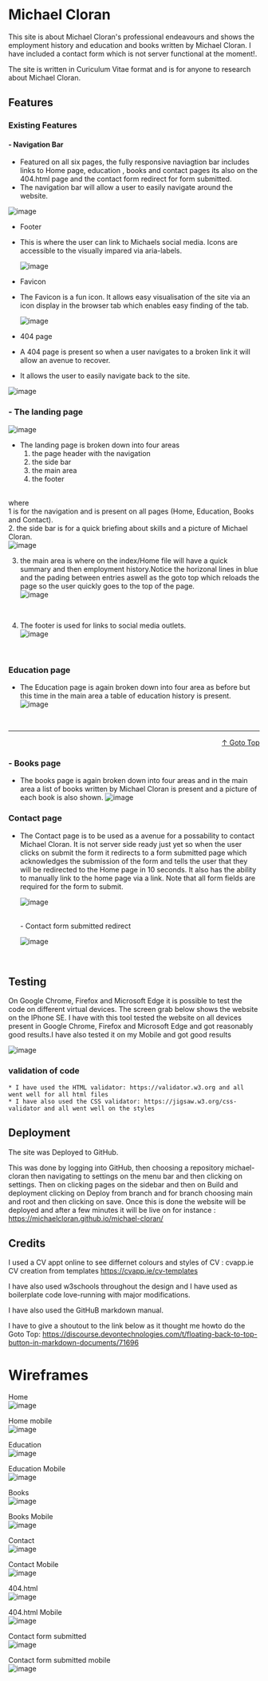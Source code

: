 <a name="top"></a>

# Michael Cloran

This site is about Michael Cloran's professional endeavours and 
shows the employment history and education and books written by Michael Cloran.
I have included a contact form which is not server functional at the moment!.

The site is written in Curiculum Vitae format and is for anyone to research about
Michael Cloran.

## Features
### Existing Features
#### - Navigation Bar

* Featured on all six pages, the fully responsive naviagtion bar includes links to Home page, education , books and contact pages its also on the 404.html page and the contact form redirect for form submitted.
* The navigation bar will allow a user to easily navigate around the website.

![image](https://github.com/michaelcloran/michael-cloran/assets/107754541/aad45245-bc4c-483b-b0f5-bf7040e34e46)

* Footer
* This is where the user can link to Michaels social media. Icons are accessible to the visually impared via aria-labels.

  ![image](https://github.com/michaelcloran/michael-cloran/assets/107754541/635a7bd4-7e9e-4012-a85d-ca848546653a)

* Favicon
* The Favicon is a fun icon. It allows easy visualisation of the site via an icon display in the browser tab which enables easy finding of the tab.

  ![image](https://github.com/michaelcloran/michael-cloran/assets/107754541/65109b96-d6b1-4ea0-936f-1ff9513c9b5c)

 * 404 page
 * A 404 page is present so when a user navigates to a broken link it will allow an avenue to recover.
 * It allows the user to easily navigate back to the site.

![image](https://github.com/michaelcloran/michael-cloran/assets/107754541/bb1ca315-4900-41b7-b1f1-1d00f555e096)


    
### - The landing page

![image](https://github.com/michaelcloran/michael-cloran/assets/107754541/4b6bc691-0b9b-4515-a2d3-436d397f93bb)
<br>


 - The landing page is broken down into four areas
   1. the page header with the navigation
   2. the side bar
   3. the main area
   4. the footer
   <br>
where <br>
   1 is for the navigation and is present on all pages (Home, Education, Books and Contact). <br>
   2. the side bar is for a quick briefing about skills and a picture of Michael Cloran.<br>
   ![image](https://github.com/michaelcloran/michael-cloran/assets/107754541/6df2293b-addf-46e2-8af2-1b505f259147)
<br>

   3. the main area is where on the index/Home file will have a quick summary and then employment history.Notice the horizonal lines in blue and the pading between entries aswell as the goto top which reloads the page so the user quickly goes to the top of the page.<br>
      ![image](https://github.com/michaelcloran/michael-cloran/assets/107754541/40bef94a-5e23-476c-9451-99d6042b414b)


      <br>

   4. The footer is used for links to social media outlets.<br>
   ![image](https://github.com/michaelcloran/michael-cloran/assets/107754541/b2a8263e-6da8-4628-bb8e-21f5f3303fc5)
<br>


### Education page

- The Education page is again broken down into four area as before but this time in the main area a table of education history
 is present.
![image](https://github.com/michaelcloran/michael-cloran/assets/107754541/e0224714-658c-492a-96d2-8410d494cf9c)
<br>
<hr>
<p align="right"><a  href="#top" >↑ Goto Top</a></p>

### - Books page

- The books page is again broken down into four areas and in the main area a list of books written by Michael Cloran
  is present and a picture of each book is also shown.
  ![image](https://github.com/michaelcloran/michael-cloran/assets/107754541/5ca0e838-db18-44d9-ba72-229bfed3bf52)
  <br>

  
 ### Contact page

  - The Contact page is to be used as a avenue for a possability to contact Michael Cloran. It is not server side ready just yet
    so when the user clicks on submit the form it redirects to a form submitted page which acknowledges the submission of the form and tells the user
    that they will be redirected to the Home page in 10 seconds. It also has the ability to manually link to the home page via a link. Note that all form fields are required
    for the form to submit.

    ![image](https://github.com/michaelcloran/michael-cloran/assets/107754541/82c6f7f4-6cb3-4fcb-905a-7371f09b4cd9)

    <br>
    - Contact form submitted redirect
    
    ![image](https://github.com/michaelcloran/michael-cloran/assets/107754541/66809e96-0147-419c-aea1-f13c415f199f)

    <br>


## Testing
On Google Chrome, Firefox and Microsoft Edge it is possible to test the code on different virtual devices. The screen grab below
shows the website on the IPhone SE. I have with this tool tested the website on all devices present in Google Chrome, Firefox and Microsoft Edge
and got reasonably good results.I have also tested it on my Mobile and got good results<br>
    
![image](https://github.com/michaelcloran/michael-cloran/assets/107754541/b7823705-4ccd-4ee5-8305-f1cca37851f1)
    <br>

### validation of code
    * I have used the HTML validator: https://validator.w3.org and all went well for all html files
    * I have also used the CSS validator: https://jigsaw.w3.org/css-validator and all went well on the styles

## Deployment
The site was Deployed to GitHub.

This was done by logging into GitHub, then choosing a repository michael-cloran then navigating to settings on the menu
bar and then clicking on settings. Then on clicking pages on the sidebar and then on Build and deployment clicking on 
Deploy from branch and for branch choosing main and root and then clicking on save. Once this is done the website will be deployed
and after a few minutes it will be live on for instance : https://michaelcloran.github.io/michael-cloran/

## Credits

I used a CV appt online to see differnet colours and styles of CV : cvapp.ie CV creation from templates https://cvapp.ie/cv-templates

I have also used w3schools throughout the design and I have used as boilerplate code love-running with major modifications.

I have also used the GitHuB markdown manual.

I have to give a shoutout to the link below as it thought me howto do the Goto Top: 
https://discourse.devontechnologies.com/t/floating-back-to-top-button-in-markdown-documents/71696

# Wireframes
Home<br>
![image](https://github.com/michaelcloran/michael-cloran/assets/107754541/c4e258d8-81d5-4471-b00c-4485eb92f617)

Home mobile<br>
![image](https://github.com/michaelcloran/michael-cloran/assets/107754541/98108be3-1932-4ba6-909a-9fa3759af8b3)


Education<br>
![image](https://github.com/michaelcloran/michael-cloran/assets/107754541/91eb1fda-6fc5-4e0f-bfcc-81fdcde3ad05)

Education Mobile<br>
![image](https://github.com/michaelcloran/michael-cloran/assets/107754541/1625fecb-8b8d-4ce3-856d-ba1e8035ec54)

Books<br>
![image](https://github.com/michaelcloran/michael-cloran/assets/107754541/d600a0c3-4a5f-4add-a161-d189903b834b)

Books Mobile<br>
![image](https://github.com/michaelcloran/michael-cloran/assets/107754541/1377b17c-4eea-4907-8475-31250a5abe65)

Contact<br>
![image](https://github.com/michaelcloran/michael-cloran/assets/107754541/f5e745c7-24ea-4482-92e9-4318e456c9cd)

Contact Mobile<br>
![image](https://github.com/michaelcloran/michael-cloran/assets/107754541/996dcabe-492a-4f50-a66e-202c946bc9e3)

404.html<br>
![image](https://github.com/michaelcloran/michael-cloran/assets/107754541/a317b469-c87f-4c49-add5-e48d8e052ed3)


404.html Mobile<br>
![image](https://github.com/michaelcloran/michael-cloran/assets/107754541/846e6a5c-bae2-4f13-8418-0bf51cff7533)

Contact form submitted<br>
![image](https://github.com/michaelcloran/michael-cloran/assets/107754541/b4fd646f-bcfa-4883-8af3-f6f74ee6309b)

Contact form submitted mobile<br>
![image](https://github.com/michaelcloran/michael-cloran/assets/107754541/df27b57f-51a1-492a-8255-40f365107df5)



   






